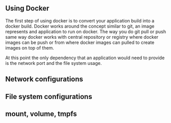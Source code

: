 ## Using Docker
The first step of using docker is to convert your application build into a docker build. Docker works around the concept similar to git, an image represents and application to run on docker. The way you do git pull or push same way docker works with central repository or registry where docker images can be push or from where docker images can pulled to create images on top of them.

At this point the only dependency that an application would need to provide is the network port and the file system usage.

## Network configurations

## File system configurations

## mount, volume, tmpfs

